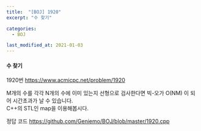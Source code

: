 ```yaml
---
title:  "[BOJ] 1920"
excerpt: "수 찾기"

categories:
  - BOJ

last_modified_at: 2021-01-03
---
```


#### 수 찾기

1920번 <https://www.acmicpc.net/problem/1920>

M개의 수를 각각 N개의 수에 이미 있는지 선형으로 검사한다면 빅-오가 O(NM) 이 되어 시간초과가 날 수 있습니다.<br>
C++의 STL인 map을 이용해봅시다.

정답 코드 <https://github.com/Geniemo/BOJ/blob/master/1920.cpp>
